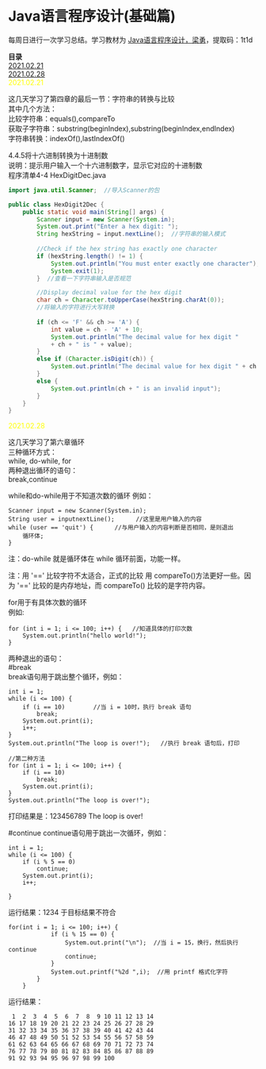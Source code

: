 # Java语言程序设计(基础篇)

每周日进行一次学习总结。学习教材为 [Java语言程序设计，梁勇](https://pan.baidu.com/s/1dZ9jrolw5ENwbz5matWbQQ)，提取码：1t1d
  
**目录**   
[2021.02.21](#jump_1)   
[2021.02.28](#jump_2)   
<span id="jump_1">
<font color=yellow>
2021.02.21 
</font>
  
这几天学习了第四章的最后一节：字符串的转换与比较  
其中几个方法：  
比较字符串：equals(),compareTo  
获取子字符串：substring(beginIndex),substring(beginIndex,endIndex)  
字符串转换：indexOf(),lastIndexOf()

4.4.5将十六进制转换为十进制数  
说明：提示用户输入一个十六进制数字，显示它对应的十进制数  
程序清单4-4 HexDigitDec.java
```java
import java.util.Scanner;  //导入Scanner的包

public class HexDigit2Dec {
    public static void main(String[] args) {
        Scanner input = new Scanner(System.in);
        System.out.print("Enter a hex digit: ");
        String hexString = input.nextLine();  //字符串的输入模式
        
        //Check if the hex string has exactly one character
        if (hexString.length() != 1) {
            System.out.println("You must enter exactly one character");
            System.exit(1);
        }  //查看一下字符串输入是否规范

        //Display decimal value for the hex digit
        char ch = Character.toUpperCase(hexString.charAt(0));
        //将输入的字符进行大写转换
        
        if (ch <= 'F' && ch >= 'A') {
            int value = ch - 'A' + 10;
            System.out.println("The decimal value for hex digit "
            + ch + " is " + value);
        }
        else if (Character.isDigit(ch)) {
            System.out.println("The decimal value for hex digit " + ch + " is " + ch);
        }
        else {
            System.out.println(ch + " is an invalid input");
        }
    }
}
```

<span id = "jump_2">
<font color = yellow>
2021.02.28
</font>

这几天学习了第六章循环   
三种循环方式：  
while, do-while, for  
两种退出循环的语句：  
break,continue  
  
while和do-while用于不知道次数的循环
例如：
```
Scanner input = new Scanner(System.in);
String user = inputnextLine();      //这里是用户输入的内容
while (user == 'quit') {      //与用户输入的内容判断是否相同，是则退出
    循环体;
}               
```
注：do-while 就是循环体在 while 循环前面，功能一样。  

注：用 '==' 比较字符不太适合，正式的比较 用 compareTo()方法更好一些。因为 '==' 比较的是内存地址，而 compareTo() 比较的是字符内容。  

for用于有具体次数的循环  
例如:  
```
for (int i = 1; i <= 100; i++) {   //知道具体的打印次数
    System.out.println("hello world!");
}
```

两种退出的语句：    
#break  
break语句用于跳出整个循环，例如：
```
int i = 1;
while (i <= 100) {
    if (i == 10)        //当 i = 10时，执行 break 语句
        break;
    System.out.print(i);
    i++;
}
System.out.println("The loop is over!");   //执行 break 语句后，打印

//第二种方法
for (int i = 1; i <= 100; i++) {
    if (i == 10) 
        break;
    System.out.print(i);
}
System.out.println("The loop is over!");
```
打印结果是：123456789 The loop is over!
  
#continue
continue语句用于跳出一次循环，例如：  
```
int i = 1;
while (i <= 100) {
    if (i % 5 == 0)
        continue;
    System.out.print(i);
    i++;

}
```
运行结果：1234
于目标结果不符合

```
for(int i = 1; i <= 100; i++) {
            if (i % 15 == 0) {
                System.out.print("\n");  //当 i = 15，换行，然后执行 continue
                continue;
            }
            System.out.printf("%2d ",i);  //用 printf 格式化字符
        }
    }
```
运行结果：  
```
 1  2  3  4  5  6  7  8  9 10 11 12 13 14 
16 17 18 19 20 21 22 23 24 25 26 27 28 29 
31 32 33 34 35 36 37 38 39 40 41 42 43 44 
46 47 48 49 50 51 52 53 54 55 56 57 58 59 
61 62 63 64 65 66 67 68 69 70 71 72 73 74 
76 77 78 79 80 81 82 83 84 85 86 87 88 89 
91 92 93 94 95 96 97 98 99 100 
```
